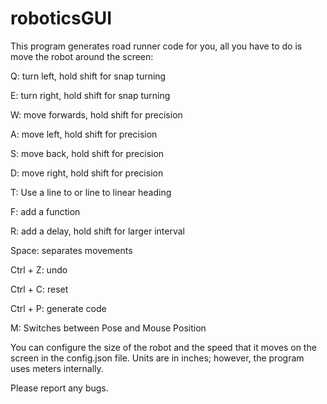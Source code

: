 # roboticsGUI
This program generates road runner code for you, all you have to do is move the robot around the screen:

  Q: turn left, hold shift for snap turning
  
  E: turn right, hold shift for snap turning

  W: move forwards, hold shift for precision
  
  A: move left, hold shift for precision
  
  S: move back, hold shift for precision
  
  D: move right, hold shift for precision
  
  T: Use a line to or line to linear heading


  F: add a function
  
  R: add a delay, hold shift for larger interval


  Space: separates movements


  Ctrl + Z: undo
  
  Ctrl + C: reset
  
  Ctrl + P: generate code
  
  M: Switches between Pose and Mouse Position


You can configure the size of the robot and the speed that it moves on the screen in the config.json file.
Units are in inches; however, the program uses meters internally.


Please report any bugs.
